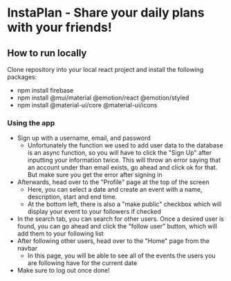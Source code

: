 # InstaPlan - Share your daily plans with your friends!

## How to run locally
Clone repository into your local react project and install the following packages:
- npm install firebase
- npm install @mui/material @emotion/react @emotion/styled
- npm install @material-ui/core @material-ui/icons

### Using the app
- Sign up with a username, email, and password
  - Unfortunately the function we used to add user data to the database is an async function, so you will have to click the "Sign Up" after inputting your information twice. This will throw an error saying that an account under than email exists, go ahead and click ok for that. But make sure you get the error after signing in
- Afterwards, head over to the "Profile" page at the top of the screen
  - Here, you can select a date and create an event with a name, description, start and end time.
  - At the bottom left, there is also a "make public" checkbox which will display your event to your followers if checked
- In the search tab, you can search for other users. Once a desired user is found, you can go ahead and click the "follow user" button, which will add them to your following list
- After following other users, head over to the "Home" page from the navbar
  - In this page, you will be able to see all of the events the users you are following have for the current date
- Make sure to log out once done!
